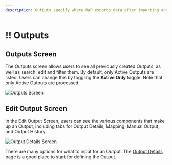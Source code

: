 ```yaml
---
description: Outputs specify where RAP exports data after importing and transforming it.
---
```


# !! Outputs

## Outputs Screen

The Outputs screen allows users to see all previously created Outputs, as well as search, edit and filter them. By default, only Active Outputs are listed. Users can change this by toggling the **Active Only** toggle. Note that only Active Outputs are processed.

![Outputs Screen](../../../.gitbook/assets/image%20%28215%29.png)

## Edit Output Screen

In the Edit Output Screen, users can see the various components that make up an Output, including tabs for Output Details, Mapping, Manual Output, and Output History.

![Output Details Screen](../../../.gitbook/assets/image%20%28142%29.png)

There are many options for what to input for an Output. The [Output Details](output-details.md) page is a good place to start for defining the Output.

